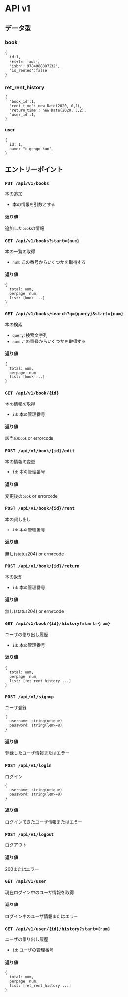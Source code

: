 # API v1
## データ型
### book
```
{
  id:1,
  'title':'本1',
  'isbn':'9784088807232',
  'is_rented':false
}
```
### ret_rent_history
```
{
  'book_id':1,
  'rent_time': new Date(2020, 0,1),
  'return_time': new Date(2020, 0,2),
  'user_id':1,
}
```

#### user
```
{
  id: 1,
  name: "c-gengo-kun",
}
```

## エントリーポイント
### `PUT /api/v1/books`
本の追加
- 本の情報を引数とする
#### 返り値
追加した`book`の情報

### `GET /api/v1/books?start={num}`
本の一覧の取得
- `num`: この番号からいくつかを取得する
#### 返り値
```
{
  total: num,
  perpage: num,
  list: [book ...]
}
```

### `GET /api/v1/books/search?q={query}&start={num}`
本の検索 
- `query`: 検索文字列
- `num`: この番号からいくつかを取得する
#### 返り値
```
{
  total: num,
  perpage: num,
  list: [book ...]
}
```

### `GET /api/v1/book/{id}`
本の情報の取得
- `id`: 本の管理番号
#### 返り値
該当の`book` or errorcode

### `POST /api/v1/book/{id}/edit`
本の情報の変更
- `id`: 本の管理番号
#### 返り値
変更後の`book` or errorcode

### `POST /api/v1/book/{id}/rent`
本の貸し出し
- `id`: 本の管理番号
#### 返り値
無し(status204) or errorcode
### `POST /api/v1/book/{id}/return`
本の返却
- `id`: 本の管理番号
#### 返り値
無し(status204) or errorcode
### `GET /api/v1/book/{id}/history?start={num}`
ユーザの借り出し履歴
- `id`: 本の管理番号
#### 返り値
```
{
  total: num,
  perpage: num,
  list: [ret_rent_history ...]
}
```
### `POST /api/v1/signup`
ユーザ登録
```
{
  username: string(unique)
  password: string(len>=8)
}
```
#### 返り値
登録したユーザ情報またはエラー

### `POST /api/v1/login`
ログイン
```
{
  username: string(unique)
  password: string(len>=8)
}
```
#### 返り値
ログインできたユーザ情報またはエラー
### `POST /api/v1/logout`
ログアウト
#### 返り値
200またはエラー


### `GET /api/v1/user`
現在ログイン中のユーザ情報を取得

#### 返り値
ログイン中のユーザ情報またはエラー

### `GET /api/v1/user/{id}/history?start={num}`
ユーザの借り出し履歴
- `id`: ユーザの管理番号
#### 返り値
```
{
  total: num,
  perpage: num,
  list: [ret_rent_history ...]
}
```
